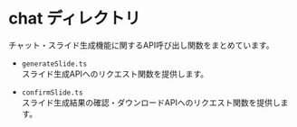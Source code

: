 # chat ディレクトリ

チャット・スライド生成機能に関するAPI呼び出し関数をまとめています。

- `generateSlide.ts`  
  スライド生成APIへのリクエスト関数を提供します。

- `confirmSlide.ts`  
  スライド生成結果の確認・ダウンロードAPIへのリクエスト関数を提供します。
